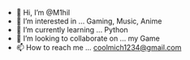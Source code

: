- 👋 Hi, I’m @M1hil
- 👀 I’m interested in ... Gaming, Music, Anime
- 🌱 I’m currently learning ... Python
- 💞️ I’m looking to collaborate on ... my Game
- 📫 How to reach me ... coolmich1234@gmail.com

<!---
M1hil/M1hil is a ✨ special ✨ repository because its `README.md` (this file) appears on your GitHub profile.
You can click the Preview link to take a look at your changes.
--->
